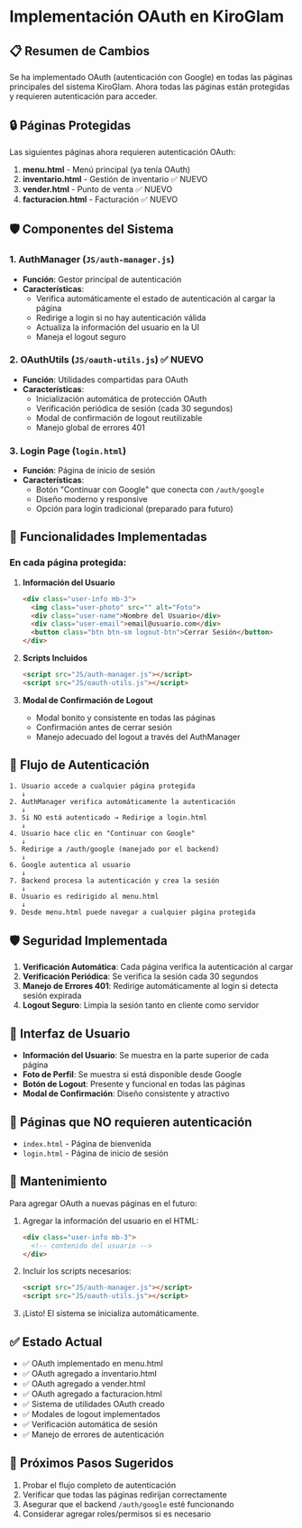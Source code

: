 # Implementación OAuth en KiroGlam

## 📋 Resumen de Cambios

Se ha implementado OAuth (autenticación con Google) en todas las páginas principales del sistema KiroGlam. Ahora todas las páginas están protegidas y requieren autenticación para acceder.

## 🔒 Páginas Protegidas

Las siguientes páginas ahora requieren autenticación OAuth:

1. **menu.html** - Menú principal (ya tenía OAuth)
2. **inventario.html** - Gestión de inventario ✅ NUEVO
3. **vender.html** - Punto de venta ✅ NUEVO
4. **facturacion.html** - Facturación ✅ NUEVO

## 🛡️ Componentes del Sistema

### 1. AuthManager (`JS/auth-manager.js`)
- **Función**: Gestor principal de autenticación
- **Características**:
  - Verifica automáticamente el estado de autenticación al cargar la página
  - Redirige a login si no hay autenticación válida
  - Actualiza la información del usuario en la UI
  - Maneja el logout seguro

### 2. OAuthUtils (`JS/oauth-utils.js`) ✅ NUEVO
- **Función**: Utilidades compartidas para OAuth
- **Características**:
  - Inicialización automática de protección OAuth
  - Verificación periódica de sesión (cada 30 segundos)
  - Modal de confirmación de logout reutilizable
  - Manejo global de errores 401

### 3. Login Page (`login.html`)
- **Función**: Página de inicio de sesión
- **Características**:
  - Botón "Continuar con Google" que conecta con `/auth/google`
  - Diseño moderno y responsive
  - Opción para login tradicional (preparado para futuro)

## 🔧 Funcionalidades Implementadas

### En cada página protegida:

1. **Información del Usuario**
   ```html
   <div class="user-info mb-3">
     <img class="user-photo" src="" alt="Foto">
     <div class="user-name">Nombre del Usuario</div>
     <div class="user-email">email@usuario.com</div>
     <button class="btn btn-sm logout-btn">Cerrar Sesión</button>
   </div>
   ```

2. **Scripts Incluidos**
   ```html
   <script src="JS/auth-manager.js"></script>
   <script src="JS/oauth-utils.js"></script>
   ```

3. **Modal de Confirmación de Logout**
   - Modal bonito y consistente en todas las páginas
   - Confirmación antes de cerrar sesión
   - Manejo adecuado del logout a través del AuthManager

## 🔄 Flujo de Autenticación

```
1. Usuario accede a cualquier página protegida
   ↓
2. AuthManager verifica automáticamente la autenticación
   ↓
3. Si NO está autenticado → Redirige a login.html
   ↓
4. Usuario hace clic en "Continuar con Google"
   ↓
5. Redirige a /auth/google (manejado por el backend)
   ↓
6. Google autentica al usuario
   ↓
7. Backend procesa la autenticación y crea la sesión
   ↓
8. Usuario es redirigido al menu.html
   ↓
9. Desde menu.html puede navegar a cualquier página protegida
```

## 🛡️ Seguridad Implementada

1. **Verificación Automática**: Cada página verifica la autenticación al cargar
2. **Verificación Periódica**: Se verifica la sesión cada 30 segundos
3. **Manejo de Errores 401**: Redirige automáticamente al login si detecta sesión expirada
4. **Logout Seguro**: Limpia la sesión tanto en cliente como servidor

## 🎨 Interfaz de Usuario

- **Información del Usuario**: Se muestra en la parte superior de cada página
- **Foto de Perfil**: Se muestra si está disponible desde Google
- **Botón de Logout**: Presente y funcional en todas las páginas
- **Modal de Confirmación**: Diseño consistente y atractivo

## 📱 Páginas que NO requieren autenticación

- `index.html` - Página de bienvenida
- `login.html` - Página de inicio de sesión

## 🔧 Mantenimiento

Para agregar OAuth a nuevas páginas en el futuro:

1. Agregar la información del usuario en el HTML:
   ```html
   <div class="user-info mb-3">
     <!-- contenido del usuario -->
   </div>
   ```

2. Incluir los scripts necesarios:
   ```html
   <script src="JS/auth-manager.js"></script>
   <script src="JS/oauth-utils.js"></script>
   ```

3. ¡Listo! El sistema se inicializa automáticamente.

## ✅ Estado Actual

- ✅ OAuth implementado en menu.html
- ✅ OAuth agregado a inventario.html
- ✅ OAuth agregado a vender.html  
- ✅ OAuth agregado a facturacion.html
- ✅ Sistema de utilidades OAuth creado
- ✅ Modales de logout implementados
- ✅ Verificación automática de sesión
- ✅ Manejo de errores de autenticación

## 🚀 Próximos Pasos Sugeridos

1. Probar el flujo completo de autenticación
2. Verificar que todas las páginas redirijan correctamente
3. Asegurar que el backend `/auth/google` esté funcionando
4. Considerar agregar roles/permisos si es necesario
